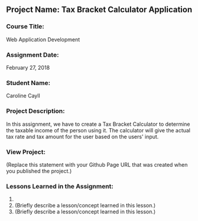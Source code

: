 ## Project Name:  Tax Bracket Calculator Application

### Course Title:
Web Application Development

### Assignment Date:  
February 27, 2018

### Student Name:  
Caroline Cayll

### Project Description:
In this assignment, we have to create a Tax Bracket Calculator to determine the taxable income of the person using it. The calculator will give the
actual tax rate and tax amount for the user based on the users' input. 

### View Project:
(Replace this statement with your Github Page URL that was created when you 
 published the project.)

### Lessons Learned in the Assignment:
1. 
2. (Briefly describe a lesson/concept learned in this lesson.)
3. (Briefly describe a lesson/concept learned in this lesson.)

